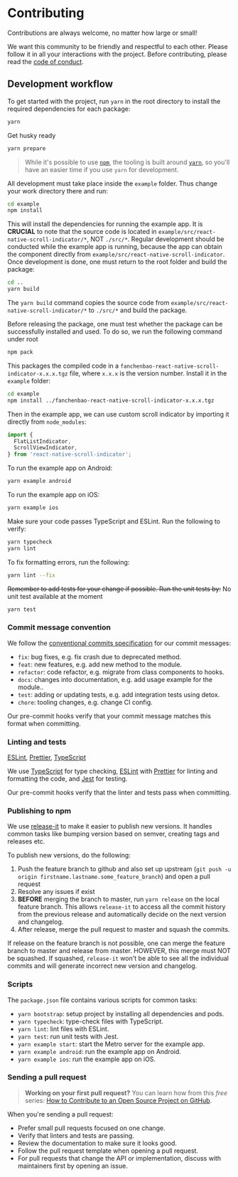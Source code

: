 # Contributing

Contributions are always welcome, no matter how large or small!

We want this community to be friendly and respectful to each other. Please follow it in all your interactions with the project. Before contributing, please read the [code of conduct](./CODE_OF_CONDUCT.md).

## Development workflow

To get started with the project, run `yarn` in the root directory to install the required dependencies for each package:

```sh
yarn
```

Get husky ready

```sh
yarn prepare
```

> While it's possible to use [`npm`](https://github.com/npm/cli), the tooling is built around [`yarn`](https://classic.yarnpkg.com/), so you'll have an easier time if you use `yarn` for development.

All development must take place inside the `example` folder. Thus change your work directory there and run:

```sh
cd example
npm install
```

This will install the dependencies for running the example app. It is **CRUCIAL** to note that the source code is located in `example/src/react-native-scroll-indicator/*`, NOT `./src/*`. Regular development should be conducted while the example app is running, because the app can obtain the component directly from `example/src/react-native-scroll-indicator`. Once development is done, one must return to the root folder and build the package:

```sh
cd ..
yarn build
```

The `yarn build` command copies the source code from `example/src/react-native-scroll-indicator/*` to `./src/*` and build the package.

Before releasing the package, one must test whether the package can be successfully installed and used. To do so, we run the following command under root

```sh
npm pack
```

This packages the compiled code in a `fanchenbao-react-native-scroll-indicator-x.x.x.tgz` file, where `x.x.x` is the version number. Install it in the `example` folder:

```sh
cd example
npm install ../fanchenbao-react-native-scroll-indicator-x.x.x.tgz
```

Then in the example app, we can use custom scroll indicator by importing it directly from `node_modules`:

```javascript
import {
  FlatListIndicator,
  ScrollViewIndicator,
} from 'react-native-scroll-indicator';
```

To run the example app on Android:

```sh
yarn example android
```

To run the example app on iOS:

```sh
yarn example ios
```

Make sure your code passes TypeScript and ESLint. Run the following to verify:

```sh
yarn typecheck
yarn lint
```

To fix formatting errors, run the following:

```sh
yarn lint --fix
```

~~Remember to add tests for your change if possible. Run the unit tests by:~~
No unit test available at the moment

```sh
yarn test
```

### Commit message convention

We follow the [conventional commits specification](https://www.conventionalcommits.org/en) for our commit messages:

- `fix`: bug fixes, e.g. fix crash due to deprecated method.
- `feat`: new features, e.g. add new method to the module.
- `refactor`: code refactor, e.g. migrate from class components to hooks.
- `docs`: changes into documentation, e.g. add usage example for the module..
- `test`: adding or updating tests, e.g. add integration tests using detox.
- `chore`: tooling changes, e.g. change CI config.

Our pre-commit hooks verify that your commit message matches this format when committing.

### Linting and tests

[ESLint](https://eslint.org/), [Prettier](https://prettier.io/), [TypeScript](https://www.typescriptlang.org/)

We use [TypeScript](https://www.typescriptlang.org/) for type checking, [ESLint](https://eslint.org/) with [Prettier](https://prettier.io/) for linting and formatting the code, and [Jest](https://jestjs.io/) for testing.

Our pre-commit hooks verify that the linter and tests pass when committing.

### Publishing to npm

We use [release-it](https://github.com/release-it/release-it) to make it easier to publish new versions. It handles common tasks like bumping version based on semver, creating tags and releases etc.

To publish new versions, do the following:

1. Push the feature branch to github and also set up upstream (`git push -u origin firstname.lastname.some_feature_branch`) and open a pull request
2. Resolve any issues if exist
3. **BEFORE** merging the branch to master, run `yarn release` on the local feature branch. This allows `release-it` to access all the commit history from the previous release and automatically decide on the next version and changelog.
4. After release, merge the pull request to master and squash the commits.

If release on the feature branch is not possible, one can merge the feature branch to master and release from master. HOWEVER, this merge must NOT be squashed. If squashed, `release-it` won't be able to see all the individual commits and will generate incorrect new version and changelog.

### Scripts

The `package.json` file contains various scripts for common tasks:

- `yarn bootstrap`: setup project by installing all dependencies and pods.
- `yarn typecheck`: type-check files with TypeScript.
- `yarn lint`: lint files with ESLint.
- `yarn test`: run unit tests with Jest.
- `yarn example start`: start the Metro server for the example app.
- `yarn example android`: run the example app on Android.
- `yarn example ios`: run the example app on iOS.

### Sending a pull request

> **Working on your first pull request?** You can learn how from this _free_ series: [How to Contribute to an Open Source Project on GitHub](https://app.egghead.io/playlists/how-to-contribute-to-an-open-source-project-on-github).

When you're sending a pull request:

- Prefer small pull requests focused on one change.
- Verify that linters and tests are passing.
- Review the documentation to make sure it looks good.
- Follow the pull request template when opening a pull request.
- For pull requests that change the API or implementation, discuss with maintainers first by opening an issue.
